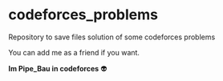 # codeforces_problems
Repository to save files solution of some codeforces problems

You can add me as a friend if you want.

**Im Pipe_Bau in codeforces** 👽
